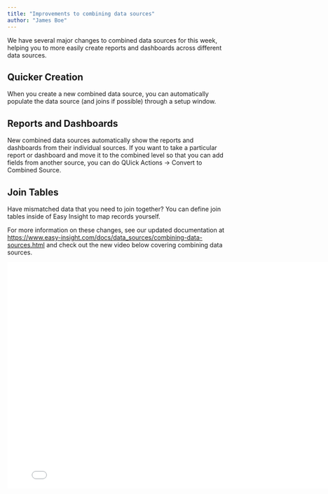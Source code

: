 ```yaml
---
title: "Improvements to combining data sources"
author: "James Boe"
---
```


We have several major changes to combined data sources for this week, helping you to more easily create reports and dashboards across different data sources.<!--more-->

<h2>Quicker Creation</h2>

When you create a new combined data source, you can automatically populate the data source (and joins if possible) through a setup window.

<h2>Reports and Dashboards</h2>

New combined data sources automatically show the reports and dashboards from their individual sources. If you want to take a particular report or dashboard and move it to the combined level so that you can add fields from another source, you can do QUick Actions -> Convert to Combined Source. 

<h2>Join Tables</h2>

Have mismatched data that you need to join together? You can define join tables inside of Easy Insight to map records yourself. 

For more information on these changes, see our updated documentation at <a href="https://www.easy-insight.com/docs/data_sources/combining-data-sources.html">https://www.easy-insight.com/docs/data_sources/combining-data-sources.html</a> and check out the new video below covering combining data sources.

<iframe width="800" height="517" src="//www.youtube.com/embed/svnw3jkHUU0?modestbranding=1&rel=0&theme=light"
                                frameborder="0" allowfullscreen sandbox="allow-same-origin allow-scripts allow-presentation"></iframe> 
